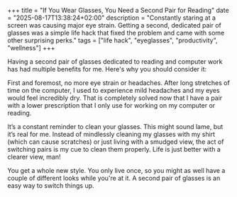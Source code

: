 +++
title = "If You Wear Glasses, You Need a Second Pair for Reading"
date = "2025-08-17T13:38:24+02:00"
description = "Constantly staring at a screen was causing major eye strain. Getting a second, dedicated pair of glasses was a simple life hack that fixed the problem and came with some other surprising perks."
tags = ["life hack", "eyeglasses", "productivity", "wellness"]
+++

Having a second pair of glasses dedicated to reading and computer work has had multiple benefits for me. Here's why you should consider it:

First and foremost, no more eye strain or headaches. After long stretches of time on the computer, I used to experience mild headaches and my eyes would feel incredibly dry. That is completely solved now that I have a pair with a lower prescription that I only use for working on my computer or reading.

It’s a constant reminder to clean your glasses. This might sound lame, but it’s real for me. Instead of mindlessly cleaning my glasses with my shirt (which can cause scratches) or just living with a smudged view, the act of switching pairs is my cue to clean them properly. Life is just better with a clearer view, man!

You get a whole new style. You only live once, so you might as well have a couple of different looks while you're at it. A second pair of glasses is an easy way to switch things up.